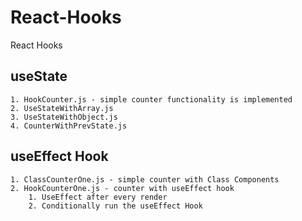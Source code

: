 # React-Hooks
React Hooks

## useState
    1. HookCounter.js - simple counter functionality is implemented
    2. UseStateWithArray.js
    3. UseStateWithObject.js
    4. CounterWithPrevState.js

## useEffect Hook
    1. ClassCounterOne.js - simple counter with Class Components
    2. HookCounterOne.js - counter with useEffect hook
        1. UseEffect after every render
        2. Conditionally run the useEffect Hook